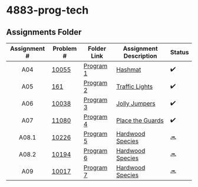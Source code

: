 # 4883-prog-tech

## Assignments Folder

|Assignment #|Problem #| Folder Link| Assignment Description | Status |
| :--------------------------------------------------------------------------------------------------: | ----------------------------------------------------------------------------------------------------- | --------------------------------------|--------------------------------------------------------------------------------------- | ------ |
|A04 | [10055](/Assignments/Hashmat/hasmat.cpp) | [Program 1](/Assignments/Hashmat) | [Hashmat](Assignments/Hashmat/README.md) | :heavy_check_mark: |
|A05 | [161](/Assignments/Traffic_Lights/161.cpp) | [Program 2](/Assignments/Traffic_Lights) | [Traffic Lights](/Assignments/Traffic_Lights/README.md) |:heavy_check_mark:|
|A06|[10038](/Assignments/Jolly_Jumpers/10038.cpp)|[Program 3](/Assignments/Jolly_Jumpers)|[Jolly Jumpers](/Assignments/Jolly_Jumpers/READ.me)|:heavy_check_mark:|
|A07|[11080](Assignments/Place_The_Guards)|[Program 4](Assignments/Place_The_Guards)|[Place the Guards](Assignments/Place_The_Guards/11080.pdf) | :heavy_check_mark: |
|A08.1|[10226](Assignments/Hardwood_Species)|[Program 5](Assignments/Hardwood_Species/10226.cpp)|[Hardwood Species](Assignments/Hardwood_Species/10226.pdf)| :soon:|
|A08.2|[10194](Assignments/Football)|[Program 6](Assignments/Football/10194.cpp)|[Hardwood Species](Assignments/Football/10194.pdf)| :soon:|
|A09|[10017](Assignments/Towers_of_Hanoi)|[Program 7](Assignments/Towers_of_Hanoi/10017.cpp)|[Hardwood Species](Assignments/Towers_of_Hanoi/10017.pdf)| :soon:|


